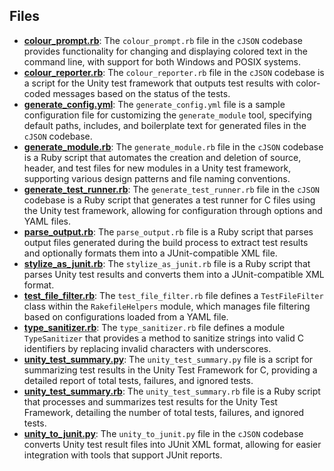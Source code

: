 
## Files
- **[colour_prompt.rb](auto/colour_prompt.rb.driver.md)**: The `colour_prompt.rb` file in the `cJSON` codebase provides functionality for changing and displaying colored text in the command line, with support for both Windows and POSIX systems.
- **[colour_reporter.rb](auto/colour_reporter.rb.driver.md)**: The `colour_reporter.rb` file in the `cJSON` codebase is a script for the Unity test framework that outputs test results with color-coded messages based on the status of the tests.
- **[generate_config.yml](auto/generate_config.yml.driver.md)**: The `generate_config.yml` file is a sample configuration file for customizing the `generate_module` tool, specifying default paths, includes, and boilerplate text for generated files in the `cJSON` codebase.
- **[generate_module.rb](auto/generate_module.rb.driver.md)**: The `generate_module.rb` file in the `cJSON` codebase is a Ruby script that automates the creation and deletion of source, header, and test files for new modules in a Unity test framework, supporting various design patterns and file naming conventions.
- **[generate_test_runner.rb](auto/generate_test_runner.rb.driver.md)**: The `generate_test_runner.rb` file in the `cJSON` codebase is a Ruby script that generates a test runner for C files using the Unity test framework, allowing for configuration through options and YAML files.
- **[parse_output.rb](auto/parse_output.rb.driver.md)**: The `parse_output.rb` file is a Ruby script that parses output files generated during the build process to extract test results and optionally formats them into a JUnit-compatible XML file.
- **[stylize_as_junit.rb](auto/stylize_as_junit.rb.driver.md)**: The `stylize_as_junit.rb` file is a Ruby script that parses Unity test results and converts them into a JUnit-compatible XML format.
- **[test_file_filter.rb](auto/test_file_filter.rb.driver.md)**: The `test_file_filter.rb` file defines a `TestFileFilter` class within the `RakefileHelpers` module, which manages file filtering based on configurations loaded from a YAML file.
- **[type_sanitizer.rb](auto/type_sanitizer.rb.driver.md)**: The `type_sanitizer.rb` file defines a module `TypeSanitizer` that provides a method to sanitize strings into valid C identifiers by replacing invalid characters with underscores.
- **[unity_test_summary.py](auto/unity_test_summary.py.driver.md)**: The `unity_test_summary.py` file is a script for summarizing test results in the Unity Test Framework for C, providing a detailed report of total tests, failures, and ignored tests.
- **[unity_test_summary.rb](auto/unity_test_summary.rb.driver.md)**: The `unity_test_summary.rb` file is a Ruby script that processes and summarizes test results for the Unity Test Framework, detailing the number of total tests, failures, and ignored tests.
- **[unity_to_junit.py](auto/unity_to_junit.py.driver.md)**: The `unity_to_junit.py` file in the `cJSON` codebase converts Unity test result files into JUnit XML format, allowing for easier integration with tools that support JUnit reports.
